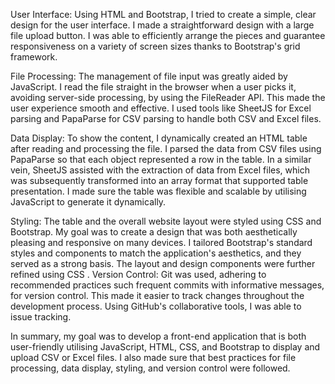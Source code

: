 User Interface: Using HTML and Bootstrap, I tried to create a simple, clear design for the user interface. I made a straightforward design with a large file upload button. I was able to efficiently arrange the pieces and guarantee responsiveness on a variety of screen sizes thanks to Bootstrap's grid framework.


File Processing: The management of file input was greatly aided by JavaScript. I read the file straight in the browser when a user picks it, avoiding server-side processing, by using the FileReader API. This made the user experience smooth and effective. I used tools like SheetJS for Excel parsing and PapaParse for CSV parsing to handle both CSV and Excel files. 

Data Display: To show the content, I dynamically created an HTML table after reading and processing the file. I parsed the data from CSV files using PapaParse so that each object represented a row in the table. In a similar vein, SheetJS assisted with the extraction of data from Excel files, which was subsequently transformed into an array format that supported table presentation. I made sure the table was flexible and scalable by utilising JavaScript to generate it dynamically. 

Styling: The table and the overall website layout were styled using CSS and Bootstrap. My goal was to create a design that was both aesthetically pleasing and responsive on many devices. I tailored Bootstrap's standard styles and components to match the application's aesthetics, and they served as a strong basis. The layout and design components were further refined using CSS .
Version Control: Git was used, adhering to recommended practices such frequent commits with informative messages, for version control. This made it easier to track changes throughout the development process. Using GitHub's collaborative tools, I was able to issue tracking. 

In summary, my goal was to develop a front-end application that is both user-friendly utilising JavaScript, HTML, CSS, and Bootstrap to display and upload CSV or Excel files. I also made sure that best practices for file processing, data display, styling, and version control were followed.



